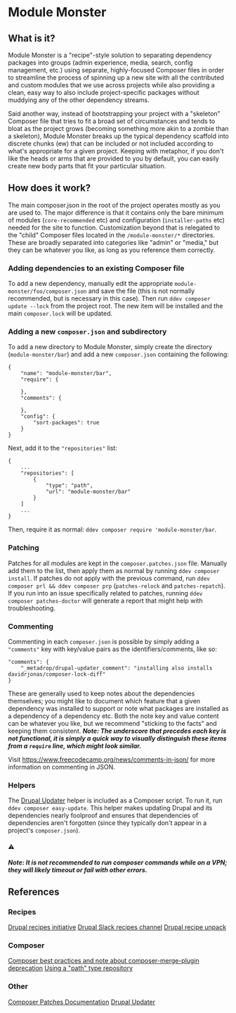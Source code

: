 # Module Monster

## What is it?
Module Monster is a "recipe"-style solution to separating dependency packages into groups (admin experience, media, search, config management, etc.) using separate, highly-focused Composer files in order to streamline the process of spinning up a new site with all the contributed and custom modules that we use across projects while also providing a clean, easy way to also include project-specific packages without muddying any of the other dependency streams.

Said another way, instead of bootstrapping your project with a "skeleton" Composer file that tries to fit a broad set of circumstances and tends to bloat as the project grows (becoming something more akin to a zombie than a skeleton), Module Monster breaks up the typical dependency scaffold into discrete chunks (ew) that can be included or not included according to what's appropriate for a given project. Keeping with metaphor, if you don't like the heads or arms that are provided to you by default, you can easily create new body parts that fit your particular situation.

## How does it work?
The main composer.json in the root of the project operates mostly as you are used to. The major difference is that it contains only the bare minimum of modules (`core-recommended` etc) and configuration (`installer-paths` etc) needed for the site to function. Customization beyond that is relegated to the "child" Composer files located in the `/module-monster/*` directories. These are broadly separated into categories like "admin" or "media," but they can be whatever you like, as long as you reference them correctly.

### Adding dependencies to an existing Composer file
To add a new dependency, manually edit the appropriate `module-monster/foo/composer.json` and save the file (this is not normally recommended, but is necessary in this case). Then run `ddev composer update --lock` from the project root. The new item will be installed and the main `composer.lock` will be updated.

### Adding a new `composer.json` and subdirectory
To add a new directory to Module Monster, simply create the directory (`module-monster/bar`) and add a new `composer.json` containing the following:
```
{
    "name": "module-monster/bar",
    "require": {

    },
    "comments": {

    },
    "config": {
        "sort-packages": true
    }
}
```
Next, add it to the `"repositories"` list:
```
{
    ...
    "repositories": [
        {
            "type": "path",
            "url": "module-monster/bar"
        }
    ]
    ...
}
```
Then, require it as normal: `ddev composer require 'module-monster/bar`.

### Patching
Patches for all modules are kept in the `composer.patches.json` file. Manually add them to the list, then apply them as normal by running `ddev composer install`. If patches do not apply with the previous command, run `ddev composer prl && ddev composer prp` (`patches-relock` and `patches-repatch`). If you run into an issue specifically related to patches, running `ddev composer patches-doctor` will generate a report that might help with troubleshooting.

### Commenting
Commenting in each `composer.json` is possible by simply adding a `"comments"` key with key/value pairs as the identifiers/comments, like so:
```
"comments": {
    "_metadrop/drupal-updater_comment": "installing also installs davidrjonas/composer-lock-diff"
}
```
These are generally used to keep notes about the dependencies themselves; you might like to document which feature that a given dependency was installed to support or note what packages are installed as a dependency of a dependency etc. Both the note key and value content can be whatever you like, but we recommend "sticking to the facts" and keeping them consistent. ***Note: The underscore that precedes each key is not functional, it is simply a quick way to visually distinguish these items from a `require` line, which might look similar.***

Visit https://www.freecodecamp.org/news/comments-in-json/ for more information on commenting in JSON.

### Helpers
The [Drupal Updater](https://github.com/Metadrop/drupal-updater) helper is included as a Composer script. To run it, run `ddev composer easy-update`. This helper makes updating Drupal and its dependencies nearly foolproof and ensures that dependencies of dependencies aren't forgotten (since they typically don't appear in a project's `composer.json`).


#### ⚠️
***Note: It is not recommended to run composer commands while on a VPN; they will likely timeout or fail with other errors.***

## References
### Recipes
[Drupal recipes initiative](https://www.drupal.org/project/distributions_recipes)
[Drupal Slack recipes channel](https://drupal.slack.com/archives/C2THUBAVA)
[Drupal recipe unpack](https://gitlab.ewdev.ca/yonas.legesse/drupal-recipe-unpack)

### Composer
[Composer best practices and note about composer-merge-plugin deprecation](https://drupalize.me/tutorial/composer-configuration-drupal)
[Using a "path" type repository](https://getcomposer.org/doc/05-repositories.md#path)

### Other
[Composer Patches Documentation](https://docs.cweagans.net/composer-patches/)
[Drupal Updater](https://github.com/Metadrop/drupal-updater)

